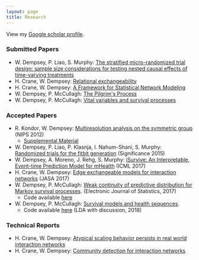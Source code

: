 ```yaml
---
layout: page
title: Research
---
```


View my [Google scholar profile](https://scholar.google.com/citations?user=TJ5P970AAAAJ&hl=en).

### Submitted Papers
-  W. Dempsey, P. Liao, S. Murphy: [The stratified micro-randomized trial design: sample size considerations for testing nested causal effects of time-varying treatments](https://www.researchgate.net/publication/321024908_The_stratified_micro-randomized_trial_design_sample_size_considerations_for_testing_nested_causal_effects_of_time-varying_treatments)
-  H. Crane, W. Dempsey: [Relational exchangeability](https://www.researchgate.net/publication/305616246_Relational_exchangeability)
-  H. Crane, W. Dempsey: [A Framework for Statistical Network Modeling](https://www.researchgate.net/publication/296349606_A_FRAMEWORK_FOR_STATISTICAL_NETWORK_MODELING)
-  W. Dempsey, P. McCullagh: [The Pilgrim's Process](https://www.researchgate.net/publication/269116563_The_pilgrim_process)
-  W. Dempsey, P. McCullagh: [Vital variables and survival processes](https://www.researchgate.net/publication/291437405_Vital_variables_and_survival_processes)

### Accepted Papers

-  R. Kondor, W. Dempsey: [Multiresolution analysis on the symmetric group](https://papers.nips.cc/paper/4720-multiresolution-analysis-on-the-symmetric-group.pdf) (NIPS 2012)
    - [Supplemental Material](http://people.cs.uchicago.edu/~risi/papers/KondorDempseyNIPS2012supp.pdf)
-  W. Dempsey, P. Liao, P. Klasnja, I. Nahum-Shani, S. Murphy: [Randomized trials for the fitbit generation](http://onlinelibrary.wiley.com/doi/10.1111/j.1740-9713.2015.00863.x/abstract) (Significance 2015)
-  W. Dempsey, A. Moreno, J. Rehg, S. Murphy: [iSurvive: An Interpretable, Event-time Prediction Model for mHealth](http://proceedings.mlr.press/v70/dempsey17a.html) (ICML 2017)
-  H. Crane, W. Dempsey: [Edge exchangeable models for interaction networks](http://amstat.tandfonline.com/doi/abs/10.1080/01621459.2017.1341413) (JASA 2017)
-  W. Dempsey, P. McCullagh: [Weak continuity of predictive distribution for Markov survival processes](https://www.researchgate.net/publication/268689765_Weak_continuity_of_predictive_distribution_for_Markov_survival_processes). (Electronic Journal of Statistics, 2017)
    - Code available [here](https://github.com/wdempsey/markov_survival)
-  W. Dempsey, P. McCullagh: [Survival models and health sequences](https://www.researchgate.net/publication/305904290_Survival_models_and_health_sequences). 
    - Code available [here](https://github.com/wdempsey/revival_paper) (LDA with discussion, 2018)



### Technical Reports

-  H. Crane, W. Dempsey: [Atypical scaling behavior persists in real world interaction networks](http://arxiv.org/abs/1509.08184)
-  H. Crane, W. Dempsey: [Community detection for interaction networks](http://arxiv.org/abs/1509.09254)
